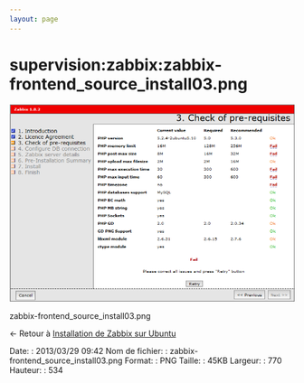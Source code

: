 ```yaml
---
layout: page
---
```


supervision:zabbix:zabbix-frontend\_source\_install03.png
=========================================================

[![zabbix-frontend\_source\_install03.png](../../../assets/media/supervision/zabbix/zabbix-frontend_source_install03.png@cache=&w=770&h=534 "zabbix-frontend_source_install03.png")](../../../assets/media/supervision/zabbix/zabbix-frontend_source_install03.png@cache= "Afficher le fichier original")

zabbix-frontend\_source\_install03.png

← Retour à [Installation de Zabbix sur
Ubuntu](../../../zabbix/zabbix-ubuntu-install.html "zabbix:zabbix-ubuntu-install")

Date:
:   2013/03/29 09:42
Nom de fichier:
:   zabbix-frontend\_source\_install03.png
Format:
:   PNG
Taille:
:   45KB
Largeur:
:   770
Hauteur:
:   534

